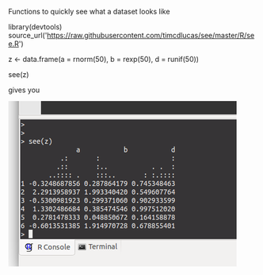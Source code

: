 
Functions to quickly see what a dataset looks like


  library(devtools)
  source_url('https://raw.githubusercontent.com/timcdlucas/see/master/R/see.R')

  z <- data.frame(a = rnorm(50), b = rexp(50), d = runif(50))

  see(z)

gives you

![Example histograms on a dataframe](example.png)
